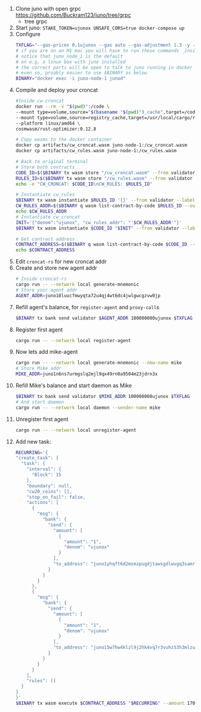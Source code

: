 1. Clone juno with open grpc https://github.com/Buckram123/juno/tree/grpc
   - tree grpc
2. Start juno: `STAKE_TOKEN=ujunox UNSAFE_CORS=true docker-compose up`
3. Configure
    ```bash 
    TXFLAG="--gas-prices 0.1ujunox --gas auto --gas-adjustment 1.3 -y -b block --chain-id testing --node http://localhost:26657/"
    # if you are on an M1 mac you will have to run those commands _inside_ the container
    # notice that juno_node_1 is the default
    # on e.g. a linux box with juno installed
    # the correct ports will be open to talk to juno running in docker
    # even so, proably easier to use $BINARY as below
    BINARY="docker exec -i juno-node-1 junod"
    ```
4. Compile and deploy your croncat
    ```bash
    #Inside cw-croncat
    docker run --rm -v "$(pwd)":/code \
    --mount type=volume,source="$(basename "$(pwd)")_cache",target=/code/target \
    --mount type=volume,source=registry_cache,target=/usr/local/cargo/registry \
    --platform linux/amd64 \
    cosmwasm/rust-optimizer:0.12.8

    # Copy wasms to the docker container
    docker cp artifacts/cw_croncat.wasm juno-node-1:/cw_croncat.wasm
    docker cp artifacts/cw_rules.wasm juno-node-1:/cw_rules.wasm

    # Back to original terminal
    # Store both contracts
    CODE_ID=$($BINARY tx wasm store "/cw_croncat.wasm" --from validator $TXFLAG --output json | jq -r '.logs[0].events[-1].attributes[0].value')
    RULES_ID=$($BINARY tx wasm store "/cw_rules.wasm" --from validator $TXFLAG --output json | jq -r '.logs[0].events[-1].attributes[0].value')
    echo -e "CW_CRONCAT: $CODE_ID\nCW_RULES: $RULES_ID"

    # Instantiate cw_rules
    $BINARY tx wasm instantiate $RULES_ID '{}' --from validator --label "cw_rules" $TXFLAG -y --no-admin
    CW_RULES_ADDR=$($BINARY q wasm list-contract-by-code $RULES_ID --output json | jq -r '.contracts[-1]')
    echo $CW_RULES_ADDR
    # Instantiate cw_croncat
    INIT='{"denom":"ujunox", "cw_rules_addr": "'$CW_RULES_ADDR'"}'
    $BINARY tx wasm instantiate $CODE_ID "$INIT" --from validator --label "croncat" $TXFLAG -y --no-admin

    # Get contract address
    CONTRACT_ADDRESS=$($BINARY q wasm list-contract-by-code $CODE_ID --output json | jq -r '.contracts[-1]')
    echo $CONTRACT_ADDRESS
    ```
5. Edit `croncat-rs` for new croncat addr
6. Create and store new agent addr
   ```bash
   # Inside croncat-rs
   cargo run -- --network local generate-mnemonic
   # Store your agent addr
   AGENT_ADDR=juno18luucfmwyqta72u4qj4wt6dc4jwlgwcgzvw0jp
   ```
7. Refill agent's balance, for `register-agent` and `proxy-call`s
   ```bash
   $BINARY tx bank send validator $AGENT_ADDR 100000000ujunox $TXFLAG
   ```
8. Register first agent
   ```bash
   cargo run -- --network local register-agent
   ```
9. Now lets add mike-agent
    ```bash
    cargo run -- --network local generate-mnemonic --new-name mike
    # Store Mike addr
    MIKE_ADDR=juno1n6ns7urmgslq2mjl9qx49rn0a9504m23jdrn3x
    ```
10. Refill Mike's balance and start daemon as Mike 
    ```bash
    $BINARY tx bank send validator $MIKE_ADDR 100000000ujunox $TXFLAG
    # And start daemon
    cargo run -- --network local daemon --sender-name mike
    ```
11. Unregister first agent
    ```bash
    cargo run -- --network local unregister-agent
    ```
12. Add new task:
    ```bash
    RECURRING='{
    "create_task": {
      "task": {
        "interval": {
          "Block": 15
        },
        "boundary": null,
        "cw20_coins": [],
        "stop_on_fail": false,
        "actions": [
          {
            "msg": {
              "bank": {
                "send": {
                  "amount": [
                    {
                      "amount": "1",
                      "denom": "ujunox"
                    }
                  ],
                  "to_address": "juno1yhqft6d2msmzpugdjtawsgdlwvgq3samrm5wrw"
                }
              }
            }
          },
          {
            "msg": {
              "bank": {
                "send": {
                  "amount": [
                    {
                      "amount": "1",
                      "denom": "ujunox"
                    }
                  ],
                  "to_address": "juno15w7hw4klzl9j2hk4vq7r3vuhz53h3mlzug9q6s"
                }
              }
            }
          }
        ],
        "rules": []
      }
    }
    }'
    $BINARY tx wasm execute $CONTRACT_ADDRESS "$RECURRING" --amount 1700004ujunox --from validator $TXFLAG -y
    ```